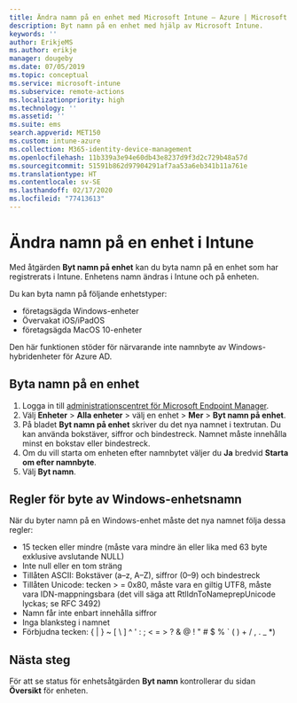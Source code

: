 ```yaml
---
title: Ändra namn på en enhet med Microsoft Intune – Azure | Microsoft Docs
description: Byt namn på en enhet med hjälp av Microsoft Intune.
keywords: ''
author: ErikjeMS
ms.author: erikje
manager: dougeby
ms.date: 07/05/2019
ms.topic: conceptual
ms.service: microsoft-intune
ms.subservice: remote-actions
ms.localizationpriority: high
ms.technology: ''
ms.assetid: ''
ms.suite: ems
search.appverid: MET150
ms.custom: intune-azure
ms.collection: M365-identity-device-management
ms.openlocfilehash: 11b339a3e94e60db43e8237d9f3d2c729b48a57d
ms.sourcegitcommit: 51591b862d97904291af7aa53a6eb341b11a761e
ms.translationtype: HT
ms.contentlocale: sv-SE
ms.lasthandoff: 02/17/2020
ms.locfileid: "77413613"
---
```

# <a name="rename-a-device-in-intune"></a>Ändra namn på en enhet i Intune

Med åtgärden **Byt namn på enhet** kan du byta namn på en enhet som har registrerats i Intune. Enhetens namn ändras i Intune och på enheten.

Du kan byta namn på följande enhetstyper:
- företagsägda Windows-enheter 
- Övervakat iOS/iPadOS
- företagsägda MacOS 10-enheter

Den här funktionen stöder för närvarande inte namnbyte av Windows-hybridenheter för Azure AD.

## <a name="rename-a-device"></a>Byta namn på en enhet

1. Logga in till [administrationscentret för Microsoft Endpoint Manager](https://go.microsoft.com/fwlink/?linkid=2109431).
3. Välj **Enheter** > **Alla enheter** > välj en enhet > **Mer** > **Byt namn på enhet**.
4. På bladet **Byt namn på enhet** skriver du det nya namnet i textrutan. Du kan använda bokstäver, siffror och bindestreck. Namnet måste innehålla minst en bokstav eller bindestreck.
5. Om du vill starta om enheten efter namnbytet väljer du **Ja** bredvid **Starta om efter namnbyte**.
6. Välj **Byt namn**.

## <a name="windows-device-rename-rules"></a>Regler för byte av Windows-enhetsnamn
När du byter namn på en Windows-enhet måste det nya namnet följa dessa regler:
- 15 tecken eller mindre (måste vara mindre än eller lika med 63 byte exklusive avslutande NULL)
- Inte null eller en tom sträng
- Tillåten ASCII: Bokstäver (a–z, A–Z), siffror (0–9) och bindestreck
- Tillåten Unicode: tecken > = 0x80, måste vara en giltig UTF8, måste vara IDN-mappningsbara (det vill säga att RtlIdnToNameprepUnicode lyckas; se RFC 3492)
- Namn får inte enbart innehålla siffror
- Inga blanksteg i namnet
- Förbjudna tecken: { | } ~ [ \ ] ^ ' : ; < = > ? & @ ! " # $ % ` ( ) + / , . _ *)


## <a name="next-steps"></a>Nästa steg

För att se status för enhetsåtgärden **Byt namn** kontrollerar du sidan **Översikt** för enheten.

